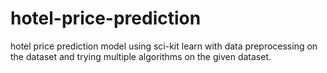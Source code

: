 # hotel-price-prediction

hotel price prediction model using sci-kit learn with data preprocessing on the dataset and trying multiple algorithms on the given dataset.
